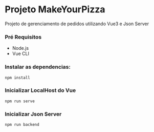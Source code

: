 # Projeto MakeYourPizza

Projeto de gerenciamento de pedidos utilizando Vue3 e Json Server

### Pré Requisitos
- Node.js
- Vue CLI

### Instalar as dependencias:
```
npm install
```

### Inicializar LocalHost do Vue
```
npm run serve
```

### Inicializar Json Server
```
npm run backend
```